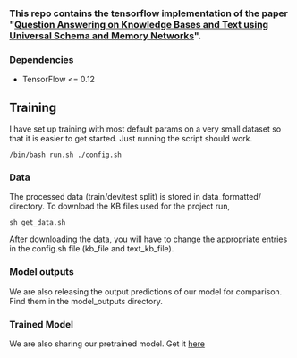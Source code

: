 ### This repo contains the tensorflow implementation of the paper "[Question Answering on Knowledge Bases and Text using Universal Schema and Memory Networks](https://arxiv.org/abs/1704.08384)".

### Dependencies
* TensorFlow <= 0.12

## Training
I have set up training with most default params on a very small dataset so that it is easier to get started. Just running the script should work.
```
/bin/bash run.sh ./config.sh
```
### Data
The processed data (train/dev/test split) is stored in data_formatted/ directory.
To download the KB files used for the project run,
```
sh get_data.sh
```
After downloading the data, you will have to change the appropriate entries in the config.sh file (kb_file and text_kb_file).


### Model outputs
We are also releasing the output predictions of our model for comparison. Find them in the model_outputs directory.

### Trained Model
We are also sharing our pretrained model. Get it [here]( http://iesl.cs.umass.edu/downloads/spades/max_dev_out.ckpt)

